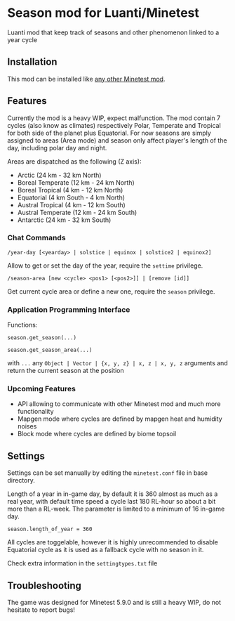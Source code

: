 # Season mod for Luanti/Minetest

Luanti mod that keep track of seasons and other phenomenon linked to a year cycle

## Installation

This mod can be installed like
[any other Minetest mod](https://wiki.minetest.net/Installing_Mods).

## Features

Currently the mod is a heavy WIP, expect malfunction. The mod contain 7 cycles
(also know as climates) respectively Polar, Temperate and Tropical for both side of the planet
plus Equatorial. For now seasons are simply assigned to areas (Area mode) and season only affect
player's length of the day, including polar day and night.

Areas are dispatched as the following (Z axis):
- Arctic			(24 km - 32 km North)
- Boreal Temperate	(12 km - 24 km North)
- Boreal Tropical	(4 km - 12 km North)
- Equatorial 		(4 km South - 4 km North)
- Austral Tropical	(4 km - 12 km South)
- Austral Temperate	(12 km - 24 km South)
- Antarctic			(24 km - 32 km South)

### Chat Commands

`/year-day [<yearday> | solstice | equinox | solstice2 | equinox2]`

Allow to get or set the day of the year, require the `settime` privilege.

`/season-area [new <cycle> <pos1> [<pos2>]] | [remove [id]]`

Get current cycle area or define a new one, require the `season` privilege.

### Application Programming Interface

Functions:

`season.get_season(...)`

`season.get_season_area(...)`

with `...` any `Object | Vector | {x, y, z} | x, z | x, y, z` arguments and return the current season at the position

### Upcoming Features

- API allowing to communicate with other Minetest mod and much more functionality
- Mapgen mode where cycles are defined by mapgen heat and humidity noises
- Block mode where cycles are defined by biome topsoil

## Settings

Settings can be set manually by editing the `minetest.conf` file in base directory.

Length of a year in in-game day, by default it is 360 almost as much as a real year, with
default time speed a cycle last 180 RL-hour so about a bit more than a RL-week. The
parameter is limited to a minimum of 16 in-game day.

`season.length_of_year = 360`

All cycles are toggelable, however it is highly unrecommended to disable Equatorial cycle as it is
used as a fallback cycle with no season in it.

Check extra information in the `settingtypes.txt` file

## Troubleshooting

The game was designed for Minetest 5.9.0 and is still a heavy WIP, do not hesitate to report bugs!
